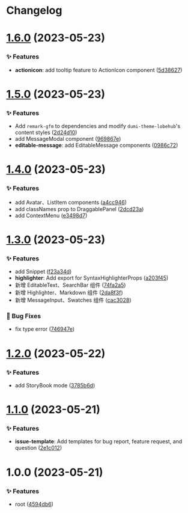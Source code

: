 # Changelog

# [1.6.0](https://github.com/lobehub/lobe-ui/compare/v1.5.0...v1.6.0) (2023-05-23)

### ✨ Features

- **actionicon**: add tooltip feature to ActionIcon component ([5d38627](https://github.com/lobehub/lobe-ui/commit/5d38627))

# [1.5.0](https://github.com/lobehub/lobe-ui/compare/v1.4.0...v1.5.0) (2023-05-23)

### ✨ Features

- Add `remark-gfm` to dependencies and modify `dumi-theme-lobehub`'s content styles ([2d24d10](https://github.com/lobehub/lobe-ui/commit/2d24d10))
- add MessageModal component ([969867e](https://github.com/lobehub/lobe-ui/commit/969867e))
- **editable-message**: add EditableMessage components ([0986c72](https://github.com/lobehub/lobe-ui/commit/0986c72))

# [1.4.0](https://github.com/lobehub/lobe-ui/compare/v1.3.0...v1.4.0) (2023-05-23)

### ✨ Features

- add Avatar、ListItem components ([a4cc946](https://github.com/lobehub/lobe-ui/commit/a4cc946))
- add classNames prop to DraggablePanel ([2dcd23a](https://github.com/lobehub/lobe-ui/commit/2dcd23a))
- add ContextMenu ([e3498d7](https://github.com/lobehub/lobe-ui/commit/e3498d7))

# [1.3.0](https://github.com/lobehub/lobe-ui/compare/v1.2.0...v1.3.0) (2023-05-23)

### ✨ Features

- add Snippet ([f23a34d](https://github.com/lobehub/lobe-ui/commit/f23a34d))
- **highlighter**: Add export for SyntaxHighlighterProps ([a203f45](https://github.com/lobehub/lobe-ui/commit/a203f45))
- 新增 EditableText、SearchBar 组件 ([74fa2a5](https://github.com/lobehub/lobe-ui/commit/74fa2a5))
- 新增 Highlighter、Markdown 组件 ([2da8f3f](https://github.com/lobehub/lobe-ui/commit/2da8f3f))
- 新增 MessageInput、Swatches 组件 ([cac3028](https://github.com/lobehub/lobe-ui/commit/cac3028))

### 🐛 Bug Fixes

- fix type error ([746947e](https://github.com/lobehub/lobe-ui/commit/746947e))

# [1.2.0](https://github.com/lobehub/lobe-ui/compare/v1.1.0...v1.2.0) (2023-05-22)

### ✨ Features

- add StoryBook mode ([3785b6d](https://github.com/lobehub/lobe-ui/commit/3785b6d))

# [1.1.0](https://github.com/lobehub/lobe-ui/compare/v1.0.0...v1.1.0) (2023-05-21)

### ✨ Features

- **issue-template**: Add templates for bug report, feature request, and question ([2e1c012](https://github.com/lobehub/lobe-ui/commit/2e1c012))

# 1.0.0 (2023-05-21)

### ✨ Features

- root ([4594db6](https://github.com/lobehub/lobe-ui/commit/4594db6))
